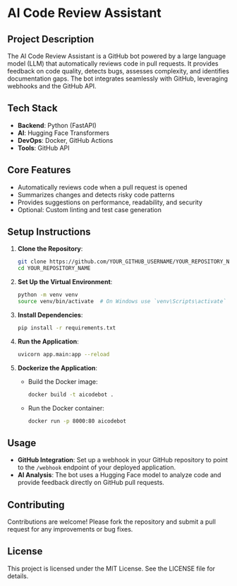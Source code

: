 # AI Code Review Assistant

## Project Description
The AI Code Review Assistant is a GitHub bot powered by a large language model (LLM) that automatically reviews code in pull requests. It provides feedback on code quality, detects bugs, assesses complexity, and identifies documentation gaps. The bot integrates seamlessly with GitHub, leveraging webhooks and the GitHub API.

## Tech Stack
- **Backend**: Python (FastAPI)
- **AI**: Hugging Face Transformers
- **DevOps**: Docker, GitHub Actions
- **Tools**: GitHub API

## Core Features
- Automatically reviews code when a pull request is opened
- Summarizes changes and detects risky code patterns
- Provides suggestions on performance, readability, and security
- Optional: Custom linting and test case generation

## Setup Instructions
1. **Clone the Repository**:
   ```bash
   git clone https://github.com/YOUR_GITHUB_USERNAME/YOUR_REPOSITORY_NAME.git
   cd YOUR_REPOSITORY_NAME
   ```

2. **Set Up the Virtual Environment**:
   ```bash
   python -m venv venv
   source venv/bin/activate  # On Windows use `venv\Scripts\activate`
   ```

3. **Install Dependencies**:
   ```bash
   pip install -r requirements.txt
   ```

4. **Run the Application**:
   ```bash
   uvicorn app.main:app --reload
   ```

5. **Dockerize the Application**:
   - Build the Docker image:
     ```bash
     docker build -t aicodebot .
     ```
   - Run the Docker container:
     ```bash
     docker run -p 8000:80 aicodebot
     ```

## Usage
- **GitHub Integration**: Set up a webhook in your GitHub repository to point to the `/webhook` endpoint of your deployed application.
- **AI Analysis**: The bot uses a Hugging Face model to analyze code and provide feedback directly on GitHub pull requests.

## Contributing
Contributions are welcome! Please fork the repository and submit a pull request for any improvements or bug fixes.

## License
This project is licensed under the MIT License. See the LICENSE file for details. 
